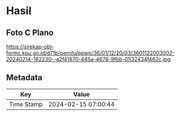 # Hasil

## Foto C Plano

https://sirekap-obj-formc.kpu.go.id/d71b/pemilu/ppwp/36/01/12/20/03/3601122003002-20240214-162230--a2f41870-445a-4678-9fbb-0532434f462c.jpg


## Metadata

| Key        | Value               |
| ---------- | ------------------- |
| Time Stamp | 2024-02-15 07:00:44 |



